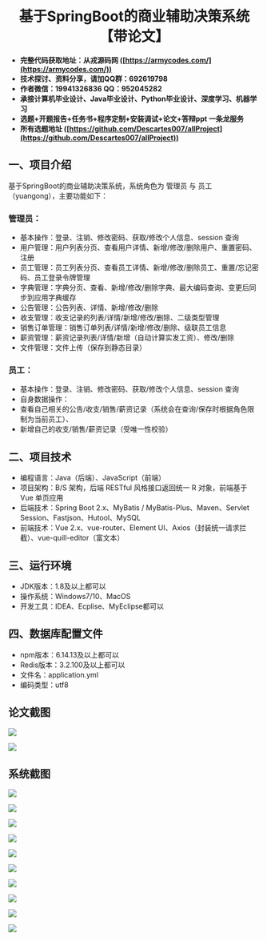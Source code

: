 ﻿<h1 align="center">基于SpringBoot的商业辅助决策系统【带论文】</h1></p>

- <b>完整代码获取地址：从戎源码网 ([https://armycodes.com/](https://armycodes.com/))</b>
- <b>技术探讨、资料分享，请加QQ群：692619798</b>
- <b>作者微信：19941326836  QQ：952045282</b>
- <b>承接计算机毕业设计、Java毕业设计、Python毕业设计、深度学习、机器学习</b>
- <b>选题+开题报告+任务书+程序定制+安装调试+论文+答辩ppt 一条龙服务</b>
- <b>所有选题地址 ([https://github.com/Descartes007/allProject](https://github.com/Descartes007/allProject)) </b>

## 一、项目介绍

基于SpringBoot的商业辅助决策系统，系统角色为 管理员 与 员工（yuangong），主要功能如下：
### 管理员：
- 基本操作：登录、注销、修改密码、获取/修改个人信息、session 查询
- 用户管理：用户列表分页、查看用户详情、新增/修改/删除用户、重置密码、注册
- 员工管理：员工列表分页、查看员工详情、新增/修改/删除员工、重置/忘记密码、员工登录令牌管理
- 字典管理：字典分页、查看、新增/修改/删除字典、最大编码查询、变更后同步到应用字典缓存
- 公告管理：公告列表、详情、新增/修改/删除
- 收支管理：收支记录的列表/详情/新增/修改/删除、二级类型管理
- 销售订单管理：销售订单列表/详情/新增/修改/删除、级联员工信息
- 薪资管理：薪资记录列表/详情/新增（自动计算实发工资）、修改/删除
- 文件管理：文件上传（保存到静态目录）
### 员工：
- 基本操作：登录、注销、修改密码、获取/修改个人信息、session 查询
- 自身数据操作：
- 查看自己相关的公告/收支/销售/薪资记录（系统会在查询/保存时根据角色限制为当前员工）、
- 新增自己的收支/销售/薪资记录（受唯一性校验）

## 二、项目技术

- 编程语言：Java（后端）、JavaScript（前端）
- 项目架构：B/S 架构，后端 RESTful 风格接口返回统一 R 对象，前端基于 Vue 单页应用
- 后端技术：Spring Boot 2.x、MyBatis / MyBatis-Plus、Maven、Servlet Session、Fastjson、Hutool、MySQL
- 前端技术：Vue 2.x、vue-router、Element UI、Axios（封装统一请求拦截）、vue-quill-editor（富文本）


## 三、运行环境

- JDK版本：1.8及以上都可以
- 操作系统：Windows7/10、MacOS
- 开发工具：IDEA、Ecplise、MyEclipse都可以

## 四、数据库配置文件

- npm版本：6.14.13及以上都可以
- Redis版本：3.2.100及以上都可以
- 文件名：application.yml
- 编码类型：utf8

## 论文截图

![](screenshot/1.png)

![](screenshot/2.png)

## 系统截图

![](screenshot/3.png)

![](screenshot/4.png)

![](screenshot/5.png)

![](screenshot/6.png)

![](screenshot/7.png)

![](screenshot/8.png)

![](screenshot/9.png)

![](screenshot/10.png)

![](screenshot/11.png)

![](screenshot/12.png)
